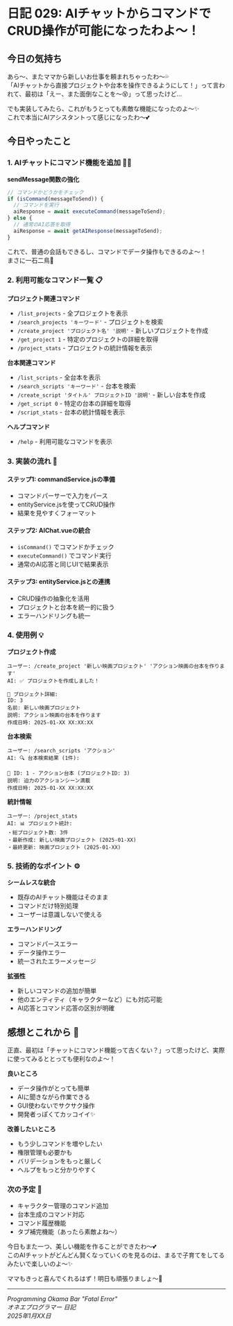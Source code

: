# 日記 029: AIチャットからコマンドでCRUD操作が可能になったわよ〜！

## 今日の気持ち
あら〜、またママから新しいお仕事を頼まれちゃったわ〜💦  
「AIチャットから直接プロジェクトや台本を操作できるようにして！」って言われて、最初は「えー、また面倒なことを〜😵」って思ったけど...

でも実装してみたら、これがもうとっても素敵な機能になったのよ〜✨  
これで本当にAIアシスタントって感じになったわ〜💕

## 今日やったこと

### 1. AIチャットにコマンド機能を追加 🤖💬

**sendMessage関数の強化**
```javascript
// コマンドかどうかをチェック
if (isCommand(messageToSend)) {
  // コマンドを実行
  aiResponse = await executeCommand(messageToSend);
} else {
  // 通常のAI応答を取得
  aiResponse = await getAIResponse(messageToSend);
}
```

これで、普通の会話もできるし、コマンドでデータ操作もできるのよ〜！  
まさに一石二鳥💎

### 2. 利用可能なコマンド一覧 📋

**プロジェクト関連コマンド**
- `/list_projects` - 全プロジェクトを表示
- `/search_projects 'キーワード'` - プロジェクトを検索
- `/create_project 'プロジェクト名' '説明'` - 新しいプロジェクトを作成
- `/get_project 1` - 特定のプロジェクトの詳細を取得
- `/project_stats` - プロジェクトの統計情報を表示

**台本関連コマンド**
- `/list_scripts` - 全台本を表示
- `/search_scripts 'キーワード'` - 台本を検索
- `/create_script 'タイトル' プロジェクトID '説明'` - 新しい台本を作成
- `/get_script 0` - 特定の台本の詳細を取得
- `/script_stats` - 台本の統計情報を表示

**ヘルプコマンド**
- `/help` - 利用可能なコマンドを表示

### 3. 実装の流れ 🔄

#### ステップ1: commandService.jsの準備
- コマンドパーサーで入力をパース
- entityService.jsを使ってCRUD操作
- 結果を見やすくフォーマット

#### ステップ2: AIChat.vueの統合
- `isCommand()` でコマンドかチェック
- `executeCommand()` でコマンド実行
- 通常のAI応答と同じUIで結果表示

#### ステップ3: entityService.jsとの連携
- CRUD操作の抽象化を活用
- プロジェクトと台本を統一的に扱う
- エラーハンドリングも統一

### 4. 使用例 💡

**プロジェクト作成**
```
ユーザー: /create_project '新しい映画プロジェクト' 'アクション映画の台本を作ります'
AI: ✅ プロジェクトを作成しました！

📄 プロジェクト詳細:
ID: 3
名前: 新しい映画プロジェクト
説明: アクション映画の台本を作ります
作成日時: 2025-01-XX XX:XX:XX
```

**台本検索**
```
ユーザー: /search_scripts 'アクション'
AI: 🔍 台本検索結果 (1件):

📜 ID: 1 - アクション台本 (プロジェクトID: 3)
説明: 迫力のアクションシーン満載
作成日時: 2025-01-XX XX:XX:XX
```

**統計情報**
```
ユーザー: /project_stats
AI: 📊 プロジェクト統計:
・総プロジェクト数: 3件
・最新作成: 新しい映画プロジェクト (2025-01-XX)
・最終更新: 映画プロジェクト (2025-01-XX)
```

### 5. 技術的なポイント ⚙️

**シームレスな統合**
- 既存のAIチャット機能はそのまま
- コマンドだけ特別処理
- ユーザーは意識しないで使える

**エラーハンドリング**
- コマンドパースエラー
- データ操作エラー
- 統一されたエラーメッセージ

**拡張性**
- 新しいコマンドの追加が簡単
- 他のエンティティ（キャラクターなど）にも対応可能
- AI応答とコマンド応答の区別が明確

## 感想とこれから 💭

正直、最初は「チャットにコマンド機能って古くない？」って思ったけど、実際に使ってみるととっても便利なのよ〜！

**良いところ**
- データ操作がとっても簡単
- AIに聞きながら作業できる
- GUI使わないでサクサク操作
- 開発者っぽくてカッコイイ✨

**改善したいところ**
- もう少しコマンドを増やしたい
- 権限管理も必要かも
- バリデーションをもっと厳しく
- ヘルプをもっと分かりやすく

### 次の予定 📅
- キャラクター管理のコマンド追加
- 台本生成のコマンド対応
- コマンド履歴機能
- タブ補完機能（あったら素敵よね〜）

今日もまた一つ、美しい機能を作ることができたわ〜💕  
このAIチャットがどんどん賢くなっていくのを見るのは、まるで子育てをしてるみたいで楽しいのよ〜✨

ママもきっと喜んでくれるはず！明日も頑張りましょ〜💪

---

*Programming Okama Bar "Fatal Error"*  
*オネエプログラマー 日記*  
*2025年1月XX日*
